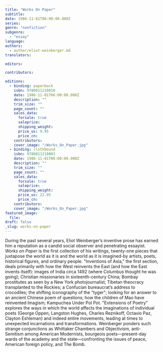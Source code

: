 ```yaml
---
title: "Works On Paper"
subtitle:
date: 1986-11-01T06:00:00.000Z
series:
genre: "nonfiction"
subgenre:
  - "essay"
language:
authors:
  - author/eliot-weinberger.md
translators:

editors:

contributors:

editions:
  - binding: paperback
    isbn: 9780811210010
    date: 1986-11-01T06:00:00.000Z
    description: ""
    trim_size: ""
    page_count: ""
    sales_data:
      forsale: true
      saleprice:
      shipping_weight:
      price_us: 9.95
      price_cn:
    contributors:
    cover_image: "/Works_On_Paper.jpg"
  - binding: clothbound
    isbn: 9780811210003
    date: 1986-11-01T06:00:00.000Z
    description: ""
    trim_size: ""
    page_count: ""
    sales_data:
      forsale: true
      saleprice:
      shipping_weight:
      price_us: 22.95
      price_cn:
    contributors:
    cover_image: "/Works_On_Paper.jpg"
featured_image:
  file:
draft: false
_slug: works-on-paper
---
```


During the past several years, Eliot Weinberger’s inventive prose has earned him a reputation as a candid social observer and penetrating essayist. _Works on Paper_ is the first collection of his writings, twenty-one pieces that juxtapose the world as it is and the world as it is imagined-by artists, poets, historical figures, and ordinary people. "Inventions of Asia,” the first section, deals primarily with how the West reinvents the East (and how the East invents itself): images of India circa 1492 (where Columbus thought he was going); Christian missionaries in sixteenth-century China; Bombay prostitutes as seen by a New York photojournalist; Tibetan theocracy transplanted to the Rockies; a Confucian bureaucrat’s address to crocodiles; the shifting iconography of the “tyger"; looking for an answer to an ancient Chinese poem of questions; how the children of Mao have reinvented Imagism; Kampuchea Under Pol Pot. "Extensions of Poetry" explores the ways in which the world affects the imaginations of individual poets (George Oppen, Langston Hughes, Charles Reznikoff, Octavio Paz, Clayton Eshleman) and indeed entire movements, leading at times to unexpected incarnations and transformations. Weinberger ponders such strange conjunctions as Whittaker Chambers and Objectivism, anti-Semitism among American Modernists, bourgeois poets––present-day wards of the academy and the state––confronting the issues of peace, American foreign policy, and The Bomb.

